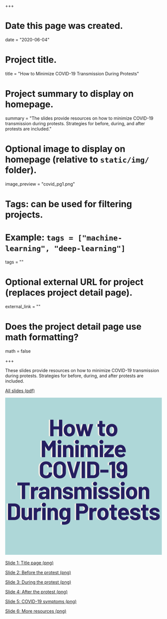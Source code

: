 +++
# Date this page was created.
date = "2020-06-04"

# Project title.
title = "How to Minimize COVID-19 Transmission During Protests"

# Project summary to display on homepage.
summary = "The slides provide resources on how to minimize COVID-19 transmission during protests. Strategies for before, during, and after protests are included."

# Optional image to display on homepage (relative to `static/img/` folder).
image_preview = "covid_pg1.png"

# Tags: can be used for filtering projects.
# Example: `tags = ["machine-learning", "deep-learning"]`
tags = ""

# Optional external URL for project (replaces project detail page).
external_link = ""

# Does the project detail page use math formatting?
math = false

+++

These slides provide resources on how to minimize COVID-19 transmission during protests. Strategies for before, during, and after protests are included.


[All slides (pdf)](https://www.dropbox.com/s/bnfga9mxp8lo73r/How%20to%20minimize%20covid.pdf?dl=0)


![Image of Slide 1](/static/img/1-Title.png)

[Slide 1: Title page (png)](https://www.dropbox.com/s/pxem39574buvitm/1-Title.png?dl=0)

[Slide 2: Before the protest (png)](https://www.dropbox.com/s/mi75k0lf1n3vrvv/2-Before%20protest.png?dl=0)

[Slide 3: During the protest (png)](https://www.dropbox.com/s/kmhdzwwtzdhs7h4/3-During%20protest.png?dl=0)

[Slide 4: After the protest (png)](https://www.dropbox.com/s/ue1bfzz822dihvi/4-After%20protest.png?dl=0)

[Slide 5: COVID-19 symptoms (png)](https://www.dropbox.com/s/ue1bfzz822dihvi/4-After%20protest.png?dl=0)

[Slide 6: More resources (png)](https://www.dropbox.com/s/2xkav9eiv39zo14/6-More%20resources.png?dl=0)



